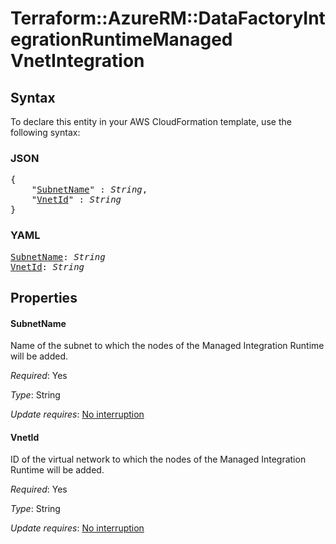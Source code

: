 # Terraform::AzureRM::DataFactoryIntegrationRuntimeManaged VnetIntegration

## Syntax

To declare this entity in your AWS CloudFormation template, use the following syntax:

### JSON

<pre>
{
    "<a href="#subnetname" title="SubnetName">SubnetName</a>" : <i>String</i>,
    "<a href="#vnetid" title="VnetId">VnetId</a>" : <i>String</i>
}
</pre>

### YAML

<pre>
<a href="#subnetname" title="SubnetName">SubnetName</a>: <i>String</i>
<a href="#vnetid" title="VnetId">VnetId</a>: <i>String</i>
</pre>

## Properties

#### SubnetName

Name of the subnet to which the nodes of the Managed Integration Runtime will be added.

_Required_: Yes

_Type_: String

_Update requires_: [No interruption](https://docs.aws.amazon.com/AWSCloudFormation/latest/UserGuide/using-cfn-updating-stacks-update-behaviors.html#update-no-interrupt)

#### VnetId

ID of the virtual network to which the nodes of the Managed Integration Runtime will be added.

_Required_: Yes

_Type_: String

_Update requires_: [No interruption](https://docs.aws.amazon.com/AWSCloudFormation/latest/UserGuide/using-cfn-updating-stacks-update-behaviors.html#update-no-interrupt)

